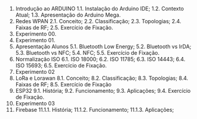 1.	Introdução ao ARDUINO
  1.1.	Instalação do Arduino IDE;
  1.2.	Contexto Atual;
  1.3.	Apresentação do Arduino Mega.
2.	Redes WPAN
  2.1.	Conceito;
  2.2.	Classificação;
  2.3.	Topologias;
  2.4.	Faixas de RF;
  2.5.	Exercício de Fixação.
3.	Experimento 00.
4.	Experimento 01.
5.	Apresentação Alunos
  5.1.	Bluetooth Low Energy;
  5.2.	Bluetooth vs IrDA;
  5.3.	Bluetooth vs NFC;
  5.4.	NFC;
  5.5.	Exercício de Fixação.
6.	Normalização ISO
  6.1.	ISO 18000;
  6.2.	ISO 11785; 
  6.3.	ISO 14443;
  6.4.	ISO 15693;
  6.5.	Exercício de Fixação.
7.	Experimento 02
8.	LoRa e Lorawan
  8.1.	Conceito;
  8.2.	Classificação; 
  8.3.	Topologias; 
  8.4.	Faixas de RF;
  8.5.	Exercício de Fixação
9.	ESP32
  9.1.	História;
  9.2.	Funcionamento; 
  9.3.	Aplicações;
  9.4.	Exercício de Fixação.
10.	 Experimento 03
11.	 Firebase
  11.1.1.	História;
  11.1.2.	Funcionamento; 
  11.1.3.	Aplicações;
